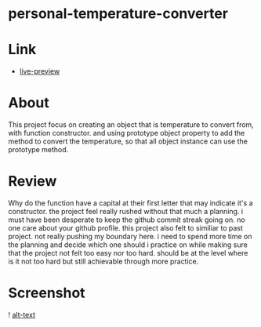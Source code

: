 # personal-temperature-converter

# Link

- [live-preview](https://azanra.github.io/personal-temperature-converter/)

# About

This project focus on creating an object that is temperature to convert from,
with function constructor. and using prototype object property to add the method
to convert the temperature, so that all object instance can use the prototype
method.

# Review

Why do the function have a capital at their first letter that may indicate it's
a constructor. the project feel really rushed without that much a planning. i must
have been desperate to keep the github commit streak going on. no one care about
your github profile. this project also felt to similiar to past project. not really
pushing my boundary here. i need to spend more time on the planning and decide which
one should i practice on while making sure that the project not felt too easy nor too
hard. should be at the level where is it not too hard but still achievable through more
practice.

# Screenshot

! [alt-text](./image/ptc-ui.png)
